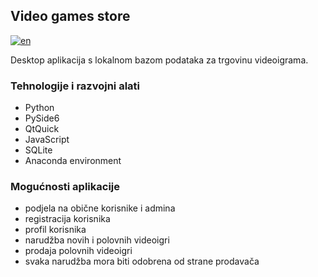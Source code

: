 ## Video games store
[![en](https://img.shields.io/badge/lang-en-green.svg)](https://github.com/a-lorena/Video_games_store/blob/main/README.en.md)

Desktop aplikacija s lokalnom bazom podataka za trgovinu videoigrama.


### Tehnologije i razvojni alati
- Python
- PySide6
- QtQuick
- JavaScript
- SQLite
- Anaconda environment


### Mogućnosti aplikacije
- podjela na obične korisnike i admina
- registracija korisnika
- profil korisnika
- narudžba novih i polovnih videoigri
- prodaja polovnih videoigri
- svaka narudžba mora biti odobrena od strane prodavača
